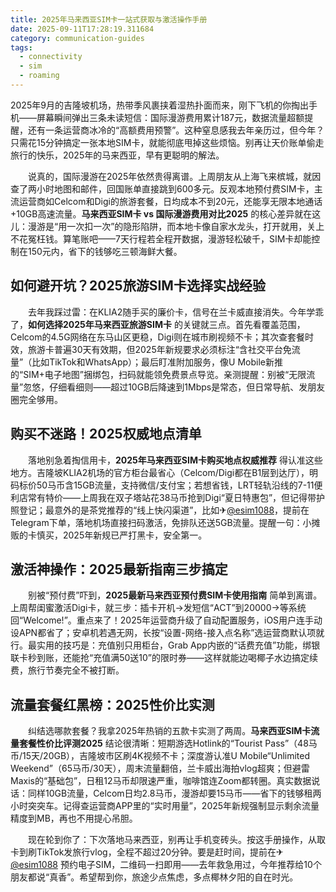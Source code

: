 ```yaml
---
title: 2025年马来西亚SIM卡一站式获取与激活操作手册
date: 2025-09-11T17:28:19.311684
category: communication-guides
tags:
  - connectivity
  - sim
  - roaming
---
```


2025年9月的吉隆坡机场，热带季风裹挟着湿热扑面而来，刚下飞机的你掏出手机——屏幕瞬间弹出三条未读短信：国际漫游费用累计187元，数据流量超额提醒，还有一条运营商冰冷的“高额费用预警”。这种窒息感我去年亲历过，但今年？只需花15分钟搞定一张本地SIM卡，就能彻底甩掉这些烦恼。别再让天价账单偷走旅行的快乐，2025年的马来西亚，早有更聪明的解法。

　　说真的，国际漫游在2025年依然贵得离谱。上周朋友从上海飞来槟城，就因查了两小时地图和邮件，回国账单直接跳到600多元。反观本地预付费SIM卡，主流运营商如Celcom和Digi的旅游套餐，日均成本不到20元，还能享无限本地通话+10GB高速流量。**马来西亚SIM卡 vs 国际漫游费用对比2025** 的核心差异就在这儿：漫游是“用一次扣一次”的隐形陷阱，而本地卡像自家水龙头，打开就用，关上不花冤枉钱。算笔账吧——7天行程若全程开数据，漫游轻松破千，SIM卡却能控制在150元内，省下的钱够吃三顿海鲜大餐。

## 如何避开坑？2025旅游SIM卡选择实战经验

　　去年我踩过雷：在KLIA2随手买的廉价卡，信号在兰卡威直接消失。今年学乖了，**如何选择2025年马来西亚旅游SIM卡** 的关键就三点。首先看覆盖范围，Celcom的4.5G网络在东马山区更稳，Digi则在城市刷视频不卡；其次查套餐时效，旅游卡普遍30天有效期，但2025年新规要求必须标注“含社交平台免流量”（比如TikTok和WhatsApp）；最后盯准附加服务，像U Mobile新推的“SIM+电子地图”捆绑包，扫码就能领免费景点导览。亲测提醒：别被“无限流量”忽悠，仔细看细则——超过10GB后降速到1Mbps是常态，但日常导航、发朋友圈完全够用。

## 购买不迷路！2025权威地点清单

　　落地别急着掏信用卡，**2025年马来西亚SIM卡购买地点权威推荐** 得认准这些地方。吉隆坡KLIA2机场的官方柜台最省心（Celcom/Digi都在B1层到达厅），明码标价50马币含15GB流量，支持微信/支付宝；若想省钱，LRT轻轨沿线的7-11便利店常有特价——上周我在双子塔站花38马币抢到Digi“夏日特惠包”，但记得带护照登记；最意外的是茶党推荐的“线上快闪渠道”，比如✈[@esim1088](https://t.me/s/esim1088)，提前在Telegram下单，落地机场直接扫码激活，免排队还送5GB流量。提醒一句：小摊贩的卡慎买，2025年新规已严打黑卡，安全第一。

## 激活神操作：2025最新指南三步搞定

　　别被“预付费”吓到，**2025最新马来西亚预付费SIM卡使用指南** 简单到离谱。上周帮闺蜜激活Digi卡，就三步：插卡开机→发短信“ACT”到20000→等系统回“Welcome!”。重点来了！2025年运营商升级了自动配置服务，iOS用户连手动设APN都省了；安卓机若遇无网，长按“设置-网络-接入点名称”选运营商默认项就行。最实用的技巧是：充值别只用柜台，Grab App内嵌的“话费充值”功能，绑银联卡秒到账，还能抢“充值满50送10”的限时券——这样就能边喝椰子水边搞定续费，旅行节奏完全不被打断。

## 流量套餐红黑榜：2025性价比实测

　　纠结选哪款套餐？我拿2025年热销的五款卡实测了两周。**马来西亚SIM卡流量套餐性价比评测2025** 结论很清晰：短期游选Hotlink的“Tourist Pass”（48马币/15天/20GB），吉隆坡市区刷4K视频不卡；深度游认准U Mobile“Unlimited Weekend”（65马币/30天），周末流量翻倍，兰卡威出海拍vlog超爽；但避雷Maxis的“基础包”，日租12马币却限速严重，咖啡馆连Zoom都转圈。真实数据说话：同样10GB流量，Celcom日均2.8马币，漫游却要15马币——省下的钱够租两小时突突车。记得查运营商APP里的“实时用量”，2025年新规强制显示剩余流量精度到MB，再也不用提心吊胆。

　　现在轮到你了：下次落地马来西亚，别再让手机变砖头。按这手册操作，从取卡到刷TikTok发旅行vlog，全程不超过20分钟。要是赶时间，提前在✈[@esim1088](https://t.me/s/esim1088) 预约电子SIM，二维码一扫即用——去年救急用过，今年推荐给10个朋友都说“真香”。希望帮到你，旅途少点焦虑，多点椰林夕阳的自在时光。
